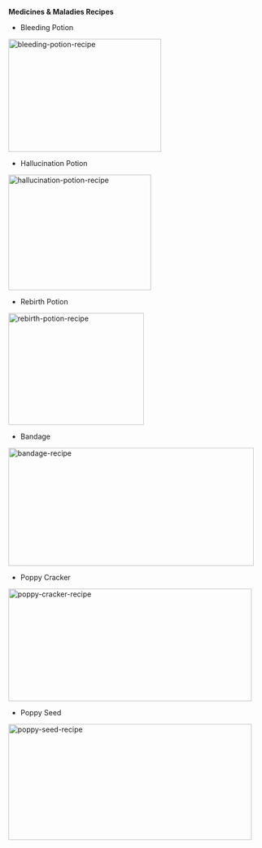 **Medicines & Maladies Recipes**
- Bleeding Potion
<img width="300" height="222" alt="bleeding-potion-recipe" src="https://github.com/user-attachments/assets/5fbcddad-7ee3-4213-84c9-c53655e1cbcd" />

- Hallucination Potion
<img width="280" height="227" alt="hallucination-potion-recipe" src="https://github.com/user-attachments/assets/4d3d8ef8-1b31-4be4-8336-6f4a7a911dea" />

- Rebirth Potion
<img width="266" height="220" alt="rebirth-potion-recipe" src="https://github.com/user-attachments/assets/f9426b9d-0656-4215-85d6-5b67eabb0325" />

- Bandage
<img width="482" height="232" alt="bandage-recipe" src="https://github.com/user-attachments/assets/881d057f-a2bc-42ae-ab5c-c6f3b264d718" />

- Poppy Cracker
<img width="478" height="221" alt="poppy-cracker-recipe" src="https://github.com/user-attachments/assets/6528b875-5cd0-4e96-a7a2-bbc704b2069f" />

- Poppy Seed
<img width="478" height="228" alt="poppy-seed-recipe" src="https://github.com/user-attachments/assets/e58da845-893c-45aa-bf56-7c59b2fc7089" />
